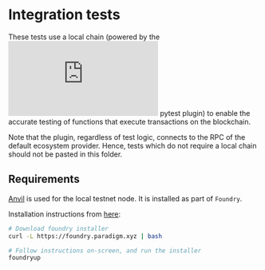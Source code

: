 # Integration tests

These tests use a local chain (powered by the ![ape-test](https://docs.apeworx.io/ape/stable/userguides/testing.html) pytest plugin) to enable the accurate testing of functions that execute transactions on the blockchain.

Note that the plugin, regardless of test logic, connects to the RPC of the default ecosystem provider. Hence, tests which do not require a local chain should not be pasted in this folder.

## Requirements

[Anvil](https://www.alchemy.com/dapps/foundry-anvil) is used for the local testnet node. It is installed as part of `Foundry`.

Installation instructions from [here](https://book.getfoundry.sh/getting-started/installation):

```bash
# Download foundry installer
curl -L https://foundry.paradigm.xyz | bash 

# Follow instructions on-screen, and run the installer
foundryup
```
